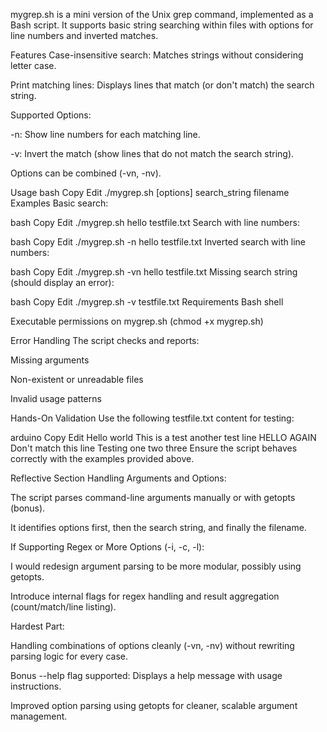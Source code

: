 mygrep.sh is a mini version of the Unix grep command, implemented as a Bash script.
It supports basic string searching within files with options for line numbers and inverted matches.

Features
Case-insensitive search: Matches strings without considering letter case.

Print matching lines: Displays lines that match (or don't match) the search string.

Supported Options:

-n: Show line numbers for each matching line.

-v: Invert the match (show lines that do not match the search string).

Options can be combined (-vn, -nv).

Usage
bash
Copy
Edit
./mygrep.sh [options] search_string filename
Examples
Basic search:

bash
Copy
Edit
./mygrep.sh hello testfile.txt
Search with line numbers:

bash
Copy
Edit
./mygrep.sh -n hello testfile.txt
Inverted search with line numbers:

bash
Copy
Edit
./mygrep.sh -vn hello testfile.txt
Missing search string (should display an error):

bash
Copy
Edit
./mygrep.sh -v testfile.txt
Requirements
Bash shell

Executable permissions on mygrep.sh (chmod +x mygrep.sh)

Error Handling
The script checks and reports:

Missing arguments

Non-existent or unreadable files

Invalid usage patterns

Hands-On Validation
Use the following testfile.txt content for testing:

arduino
Copy
Edit
Hello world
This is a test
another test line
HELLO AGAIN
Don't match this line
Testing one two three
Ensure the script behaves correctly with the examples provided above.

Reflective Section
Handling Arguments and Options:

The script parses command-line arguments manually or with getopts (bonus).

It identifies options first, then the search string, and finally the filename.

If Supporting Regex or More Options (-i, -c, -l):

I would redesign argument parsing to be more modular, possibly using getopts.

Introduce internal flags for regex handling and result aggregation (count/match/line listing).

Hardest Part:

Handling combinations of options cleanly (-vn, -nv) without rewriting parsing logic for every case.

Bonus
--help flag supported: Displays a help message with usage instructions.

Improved option parsing using getopts for cleaner, scalable argument management.

